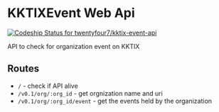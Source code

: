 # KKTIXEvent Web Api
[ ![Codeship Status for twentyfour7/kktix-event-api](https://app.codeship.com/projects/e576c600-8623-0134-d9a3-4eed52377a2e/status?branch=master)](https://app.codeship.com/projects/183436)

API to check for organization event on KKTIX

## Routes

- `/` - check if API alive
- `/v0.1/org/:org_id` - get orgnization name and uri
- `/v0.1/org/:org_id/event` - get the events held by the organization
